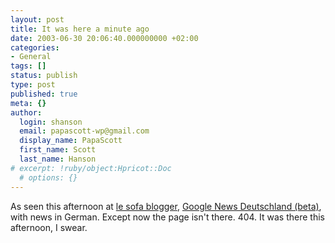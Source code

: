 ```yaml
---
layout: post
title: It was here a minute ago
date: 2003-06-30 20:06:40.000000000 +02:00
categories:
- General
tags: []
status: publish
type: post
published: true
meta: {}
author:
  login: shanson
  email: papascott-wp@gmail.com
  display_name: PapaScott
  first_name: Scott
  last_name: Hanson
# excerpt: !ruby/object:Hpricot::Doc
  # options: {}
---
```

<p>As seen this afternoon at <a title="le sofa blogger" href="http://arrog.antville.org/stories/434109/">le sofa blogger</a>, <a href="http://news.google.com/news/de/de/main.html">Google News Deutschland (beta)</a>, with news in German. Except now the page isn't there. 404. It was there this afternoon, I swear.</p>
